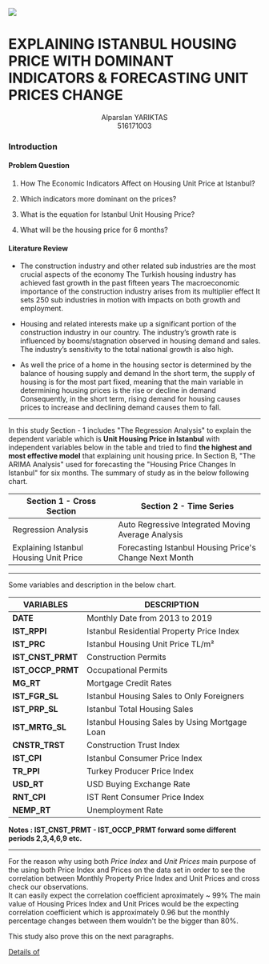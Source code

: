 ![](itu.png)



# EXPLAINING ISTANBUL HOUSING PRICE WITH DOMINANT INDICATORS & FORECASTING UNIT PRICES CHANGE




<center>Alparslan YARIKTAS</center>
<center>516171003</center>




### Introduction


#### Problem Question


1. How The Economic Indicators Affect on Housing Unit Price at Istanbul?

2. Which indicators more dominant on the prices?

3. What is the equation for Istanbul Unit Housing Price?

4. What will be the housing price for 6 months?


#### Literature Review


- The construction industry and other related sub industries are the most crucial aspects of the economy The
Turkish housing industry has achieved fast growth in the past fifteen years The macroeconomic importance of the
construction industry arises from its multiplier effect It sets 250 sub industries in motion with impacts on both
growth and employment.


- Housing and related interests make up a significant portion of the construction industry in our country. The industry’s growth rate is influenced by booms/stagnation observed in housing demand and sales. 
The industry’s sensitivity to the total national growth is also high.



- As well the price of a home in the housing sector is determined by the balance of housing supply and demand In the short term, the supply of housing is for the most part fixed, meaning that the main variable in determining housing prices is the rise or decline in demand Consequently, in the short term, rising demand for housing causes prices to increase and declining demand causes them to fall.


***







In this study Section - 1 includes "The Regression Analysis" to explain the dependent variable which is **Unit Housing Price in Istanbul** with independent variables below in the table and tried to find **the highest and most effective model** that explaining unit housing price.
In Section B, "The ARIMA Analysis" used for forecasting the "Housing Price Changes In Istanbul" for six months. The summary of study as in the below following chart.


 
 

**Section 1 - Cross Section**            | **Section 2 - Time Series**
-------------------------------------    | -----------------------------------
Regression Analysis                      | Auto Regressive Integrated Moving Average Analysis
Explaining Istanbul Housing Unit Price   | Forecasting Istanbul Housing Price's Change Next Month

***
 

Some variables and description in the below chart.
 



**VARIABLES**    | **DESCRIPTION**
-----------------|--------------------------------------------
**DATE**         | Monthly Date from 2013 to 2019
**IST_RPPI**     | Istanbul Residential Property Price Index
**IST_PRC**      | Istanbul Housing Unit Price TL/m²
**IST_CNST_PRMT**| Construction Permits
**IST_OCCP_PRMT**| Occupational Permits
**MG_RT**        | Mortgage Credit Rates
**IST_FGR_SL**   | Istanbul Housing Sales to Only Foreigners 
**IST_PRP_SL**   | Istanbul Total Housing Sales
**IST_MRTG_SL**  | Istanbul Housing Sales by Using Mortgage Loan
**CNSTR_TRST**   | Construction Trust Index
**IST_CPI**      | Istanbul Consumer Price Index
**TR_PPI**       | Turkey Producer Price Index
**USD_RT**       | USD Buying Exchange Rate
**RNT_CPI**      | IST Rent Consumer Price Index
**NEMP_RT**      | Unemployment Rate



 
 **Notes : IST_CNST_PRMT - IST_OCCP_PRMT forward some different periods 2,3,4,6,9 etc.**




***



For the reason why using both *Price Index* and *Unit Prices* main purpose of the using both Price Index and Prices on the data set in order to see the correlation between Monthly Property Price Index and Unit Prices and cross check our observations.\
It can easily expect the correlation coefficient aproximately ~ 99%
The main value of Housing Prices Index and Unit Prices would be the expecting correlation coefficient which is approximately 0.96 but the monthly percentage changes between them wouldn't be the bigger than 80%.

This study also prove this on the next paragraphs.




[Details of](https://github.com/alpyts/AHV "Automatic Housing Valuation")
